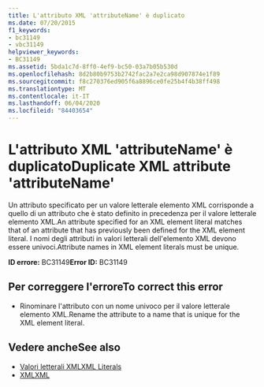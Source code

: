 ```yaml
---
title: L'attributo XML 'attributeName' è duplicato
ms.date: 07/20/2015
f1_keywords:
- bc31149
- vbc31149
helpviewer_keywords:
- BC31149
ms.assetid: 5bda1c7d-8ff0-4ef9-bc50-03a7b05b530d
ms.openlocfilehash: 8d2b80b9753b2742fac2a7e2ca98d907874e1f89
ms.sourcegitcommit: f8c270376ed905f6a8896ce0fe25b4f4b38ff498
ms.translationtype: MT
ms.contentlocale: it-IT
ms.lasthandoff: 06/04/2020
ms.locfileid: "84403654"
---
```

# <a name="duplicate-xml-attribute-attributename"></a><span data-ttu-id="40672-102">L'attributo XML 'attributeName' è duplicato</span><span class="sxs-lookup"><span data-stu-id="40672-102">Duplicate XML attribute 'attributeName'</span></span>
<span data-ttu-id="40672-103">Un attributo specificato per un valore letterale elemento XML corrisponde a quello di un attributo che è stato definito in precedenza per il valore letterale elemento XML.</span><span class="sxs-lookup"><span data-stu-id="40672-103">An attribute specified for an XML element literal matches that of an attribute that has previously been defined for the XML element literal.</span></span> <span data-ttu-id="40672-104">I nomi degli attributi in valori letterali dell'elemento XML devono essere univoci.</span><span class="sxs-lookup"><span data-stu-id="40672-104">Attribute names in XML element literals must be unique.</span></span>  
  
 <span data-ttu-id="40672-105">**ID errore:** BC31149</span><span class="sxs-lookup"><span data-stu-id="40672-105">**Error ID:** BC31149</span></span>  
  
## <a name="to-correct-this-error"></a><span data-ttu-id="40672-106">Per correggere l'errore</span><span class="sxs-lookup"><span data-stu-id="40672-106">To correct this error</span></span>  
  
- <span data-ttu-id="40672-107">Rinominare l'attributo con un nome univoco per il valore letterale elemento XML.</span><span class="sxs-lookup"><span data-stu-id="40672-107">Rename the attribute to a name that is unique for the XML element literal.</span></span>  
  
## <a name="see-also"></a><span data-ttu-id="40672-108">Vedere anche</span><span class="sxs-lookup"><span data-stu-id="40672-108">See also</span></span>

- [<span data-ttu-id="40672-109">Valori letterali XML</span><span class="sxs-lookup"><span data-stu-id="40672-109">XML Literals</span></span>](../language-reference/xml-literals/index.md)
- [<span data-ttu-id="40672-110">XML</span><span class="sxs-lookup"><span data-stu-id="40672-110">XML</span></span>](../programming-guide/language-features/xml/index.md)
